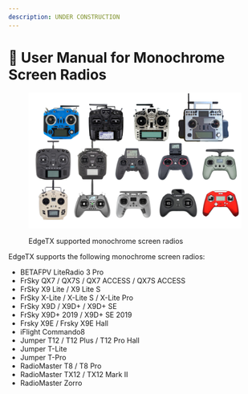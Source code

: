 ```yaml
---
description: UNDER CONSTRUCTION
---
```


# 🚧 User Manual for Monochrome Screen Radios

<figure><img src="../.gitbook/assets/monoradios.jpg" alt=""><figcaption><p>EdgeTX supported monochrome screen radios</p></figcaption></figure>

EdgeTX supports the following monochrome screen radios:

* BETAFPV LiteRadio 3 Pro
* FrSky QX7 / QX7S / QX7 ACCESS / QX7S ACCESS
* FrSky X9 Lite / X9 Lite S
* FrSky X-Lite / X-Lite S / X-Lite Pro
* FrSky X9D / X9D+ / X9D+ SE
* FrSky X9D+ 2019 / X9D+ SE 2019
* Frsky X9E / Frsky X9E Hall
* iFlight Commando8
* Jumper T12 / T12 Plus / T12 Pro Hall
* Jumper T-Lite
* Jumper T-Pro
* RadioMaster T8 / T8 Pro
* RadioMaster TX12 / TX12 Mark II
* RadioMaster Zorro
